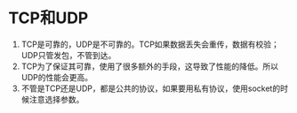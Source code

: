 # TCP和UDP

1. TCP是可靠的，UDP是不可靠的。TCP如果数据丢失会重传，数据有校验；UDP只管发包，不管到达。
2. TCP为了保证其可靠，使用了很多额外的手段，这导致了性能的降低。所以UDP的性能会更高。
3. 不管是TCP还是UDP，都是公共的协议，如果要用私有协议，使用socket的时候注意选择参数。
